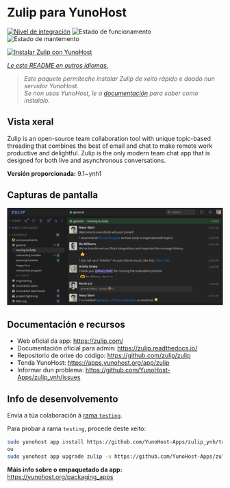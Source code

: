 <!--
NOTA: Este README foi creado automáticamente por <https://github.com/YunoHost/apps/tree/master/tools/readme_generator>
NON debe editarse manualmente.
-->

# Zulip para YunoHost

[![Nivel de integración](https://dash.yunohost.org/integration/zulip.svg)](https://ci-apps.yunohost.org/ci/apps/zulip/) ![Estado de funcionamento](https://ci-apps.yunohost.org/ci/badges/zulip.status.svg) ![Estado de mantemento](https://ci-apps.yunohost.org/ci/badges/zulip.maintain.svg)

[![Instalar Zulip con YunoHost](https://install-app.yunohost.org/install-with-yunohost.svg)](https://install-app.yunohost.org/?app=zulip)

*[Le este README en outros idiomas.](./ALL_README.md)*

> *Este paquete permíteche instalar Zulip de xeito rápido e doado nun servidor YunoHost.*  
> *Se non usas YunoHost, le a [documentación](https://yunohost.org/install) para saber como instalalo.*

## Vista xeral

Zulip is an open-source team collaboration tool with unique topic-based threading that combines the best of email and chat to make remote work productive and delightful. Zulip is the only modern team chat app that is designed for both live and asynchronous conversations.

**Versión proporcionada:** 9.1~ynh1

## Capturas de pantalla

![Captura de pantalla de Zulip](./doc/screenshots/screenshot.webp)

## Documentación e recursos

- Web oficial da app: <https://zulip.com/>
- Documentación oficial para admin: <https://zulip.readthedocs.io/>
- Repositorio de orixe do código: <https://github.com/zulip/zulip>
- Tenda YunoHost: <https://apps.yunohost.org/app/zulip>
- Informar dun problema: <https://github.com/YunoHost-Apps/zulip_ynh/issues>

## Info de desenvolvemento

Envía a túa colaboración á [rama `testing`](https://github.com/YunoHost-Apps/zulip_ynh/tree/testing).

Para probar a rama `testing`, procede deste xeito:

```bash
sudo yunohost app install https://github.com/YunoHost-Apps/zulip_ynh/tree/testing --debug
ou
sudo yunohost app upgrade zulip -u https://github.com/YunoHost-Apps/zulip_ynh/tree/testing --debug
```

**Máis info sobre o empaquetado da app:** <https://yunohost.org/packaging_apps>
